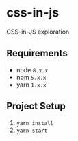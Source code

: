 # css-in-js

CSS-in-JS exploration.

## Requirements

* node `8.x.x`
* npm `5.x.x`
* yarn `1.x.x`

## Project Setup

1. `yarn install`
1. `yarn start`
